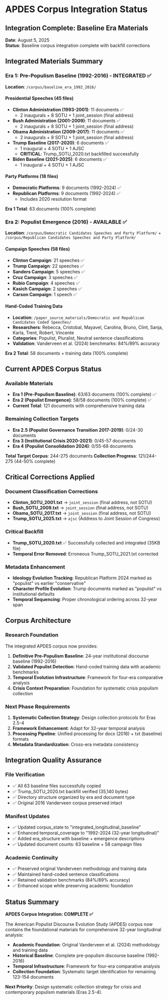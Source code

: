 # APDES Corpus Integration Status

## Integration Complete: Baseline Era Materials

**Date**: August 5, 2025  
**Status**: Baseline corpus integration complete with backfill corrections

## Integrated Materials Summary

### **Era 1: Pre-Populism Baseline (1992-2016) - INTEGRATED ✅**

**Location**: `/corpus/baseline_era_1992_2016/`

#### **Presidential Speeches (45 files)**
- **Clinton Administration (1993-2001)**: 11 documents ✅
  - 2 inaugurals + 8 SOTU + 1 joint_session (final address)
- **Bush Administration (2001-2009)**: 11 documents ✅  
  - 2 inaugurals + 8 SOTU + 1 joint_session (final address)
- **Obama Administration (2009-2017)**: 11 documents ✅
  - 2 inaugurals + 8 SOTU + 1 joint_session (final address)
- **Trump Baseline (2017-2020)**: 6 documents ✅
  - 1 inaugural + 4 SOTU + 1 AJSC
  - **CRITICAL**: Trump_SOTU_2020.txt backfilled successfully
- **Biden Baseline (2021-2025)**: 6 documents ✅
  - 1 inaugural + 4 SOTU + 1 AJSC

#### **Party Platforms (18 files)**
- **Democratic Platforms**: 9 documents (1992-2024) ✅
- **Republican Platforms**: 9 documents (1992-2024) ✅
  - Includes 2020 resolution format

**Era 1 Total**: 63 documents (100% complete)

### **Era 2: Populist Emergence (2016) - AVAILABLE ✅**

**Location**: `/corpus/Democratic Candidates Speeches and Party Platform/` + `/corpus/Republican Candidates Speeches and Party Platform/`

#### **Campaign Speeches (58 files)**
- **Clinton Campaign**: 21 speeches ✅
- **Trump Campaign**: 22 speeches ✅  
- **Sanders Campaign**: 5 speeches ✅
- **Cruz Campaign**: 3 speeches ✅
- **Rubio Campaign**: 4 speeches ✅
- **Kasich Campaign**: 2 speeches ✅
- **Carson Campaign**: 1 speech ✅

#### **Hand-Coded Training Data**
- **Location**: `/paper_source_materials/Democratic and Republican Candidates Coded Speeches/`
- **Researchers**: Rebecca, Cristobal, Mayavel, Carolina, Bruno, Clint, Sanja, Karla, Trent, Robert, Vincente
- **Categories**: Populist, Pluralist, Neutral sentence classifications
- **Validation**: Vanderveen et al. (2024) benchmarks: 84%/89% accuracy

**Era 2 Total**: 58 documents + training data (100% complete)

## Current APDES Corpus Status

### **Available Materials**
- **Era 1 (Pre-Populism Baseline)**: 63/63 documents (100% complete) ✅
- **Era 2 (Populist Emergence)**: 58/58 documents (100% complete) ✅
- **Current Total**: 121 documents with comprehensive training data

### **Remaining Collection Targets**
- **Era 2.5 (Populist Governance Transition 2017-2019)**: 0/24-30 documents
- **Era 3 (Institutional Crisis 2020-2021)**: 0/45-57 documents  
- **Era 4 (Populist Consolidation 2024)**: 0/55-68 documents

**Total Target Corpus**: 244-275 documents
**Collection Progress**: 121/244-275 (44-50% complete)

## Critical Corrections Applied

### **Document Classification Corrections**
- **Clinton_SOTU_2001.txt** → `joint_session` (final address, not SOTU)
- **Bush_SOTU_2009.txt** → `joint_session` (final address, not SOTU)  
- **Obama_SOTU_2017.txt** → `joint_session` (final address, not SOTU)
- **Trump_SOTU_2025.txt** → `ajsc` (Address to Joint Session of Congress)

### **Critical Backfill**
- **Trump_SOTU_2020.txt** ✅ Successfully collected and integrated (35KB file)
- **Temporal Error Removed**: Erroneous Trump_SOTU_2021.txt corrected

### **Metadata Enhancement**
- **Ideology Evolution Tracking**: Republican Platform 2024 marked as "populist" vs earlier "conservative"
- **Character Profile Evolution**: Trump documents marked as "populist" vs institutional defaults
- **Temporal Sequencing**: Proper chronological ordering across 32-year span

## Corpus Architecture

### **Research Foundation**
The integrated APDES corpus now provides:

1. **Definitive Pre-Populism Baseline**: 24-year institutional discourse baseline (1992-2016)
2. **Validated Populist Detection**: Hand-coded training data with academic benchmarks
3. **Temporal Evolution Infrastructure**: Framework for four-era comparative analysis
4. **Crisis Context Preparation**: Foundation for systematic crisis populism collection

### **Next Phase Requirements**
1. **Systematic Collection Strategy**: Design collection protocols for Eras 2.5-4
2. **Framework Enhancement**: Adapt for 32-year temporal analysis
3. **Processing Pipeline**: Unified processing for docx (2016) + txt (baseline) formats
4. **Metadata Standardization**: Cross-era metadata consistency

## Integration Quality Assurance

### **File Verification**
- ✅ All 63 baseline files successfully copied
- ✅ Trump_SOTU_2020.txt backfill verified (35,140 bytes)
- ✅ Directory structure organized by era and document type
- ✅ Original 2016 Vanderveen corpus preserved intact

### **Manifest Updates**
- ✅ Updated corpus_state to "integrated_longitudinal_baseline"
- ✅ Enhanced temporal_coverage to "1992-2024 (32-year longitudinal)"
- ✅ Added era_structure with baseline + emergence descriptions
- ✅ Updated document counts: 63 baseline + 58 campaign files

### **Academic Continuity**
- ✅ Preserved original Vanderveen methodology and training data
- ✅ Maintained hand-coded sentence classifications
- ✅ Retained validation benchmarks (84%/89% accuracy)
- ✅ Enhanced scope while preserving academic foundation

## Status Summary

**APDES Corpus Integration: COMPLETE ✅**

The American Populist Discourse Evolution Study (APDES) corpus now contains the foundational materials for comprehensive 32-year longitudinal analysis:

- **Academic Foundation**: Original Vanderveen et al. (2024) methodology and training data
- **Historical Baseline**: Complete pre-populism discourse baseline (1992-2016)  
- **Temporal Infrastructure**: Framework for four-era comparative analysis
- **Collection Foundation**: Systematic target identification for remaining 123-154 documents

**Next Priority**: Design systematic collection strategy for crisis and contemporary populism materials (Eras 2.5-4).